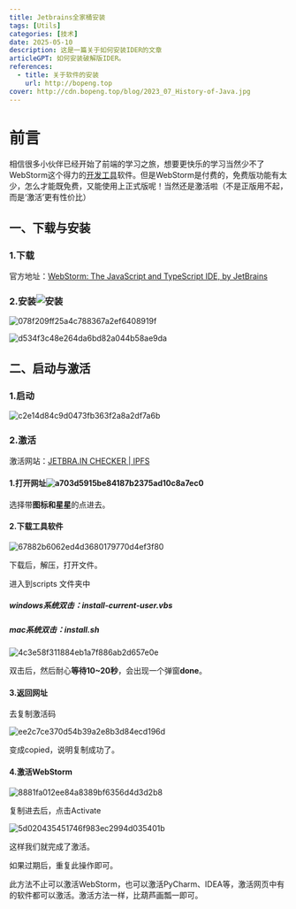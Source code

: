 ```yaml
---
title: Jetbrains全家桶安装
tags: [Utils]
categories: [技术]
date: 2025-05-10
description: 这是一篇关于如何安装IDER的文章
articleGPT: 如何安装破解版IDER。
references:
  - title: 关于软件的安装
    url: http://bopeng.top
cover: http://cdn.bopeng.top/blog/2023_07_History-of-Java.jpg
---
```


# 前言

相信很多小伙伴已经开始了前端的学习之旅，想要更快乐的学习当然少不了WebStorm这个得力的[开发工具](https://so.csdn.net/so/search?q=开发工具&spm=1001.2101.3001.7020)软件。但是WebStorm是付费的，免费版功能有太少，怎么才能既免费，又能使用上正式版呢！当然还是激活啦（不是正版用不起，而是‘激活’更有性价比）

## 一、下载与安装

### 1.下载

官方地址：[WebStorm: The JavaScript and TypeScript IDE, by JetBrains](http://www.jetbrains.com/webstorm/)

### 2.安装![安装](http://cdn.bopeng.top/blog/c2f2fad8c3f84c8fa292ad53260ff03a.png)

![078f209ff25a4c788367a2ef6408919f](http://cdn.bopeng.top/blog/078f209ff25a4c788367a2ef6408919f.png)

![d534f3c48e264da6bd82a044b58ae9da](http://cdn.bopeng.top/blog/d534f3c48e264da6bd82a044b58ae9da.png)

## 二、启动与激活

### 1.启动

![c2e14d84c9d0473fb363f2a8a2df7a6b](http://cdn.bopeng.top/blog/c2e14d84c9d0473fb363f2a8a2df7a6b.png)

### 2.激活

激活网站：[JETBRA.IN CHECKER | IPFS](https://3.jetbra.in/)

#### 1.打开网址![a703d5915be84187b2375ad10c8a7ec0](http://cdn.bopeng.top/blog/a703d5915be84187b2375ad10c8a7ec0.png)

选择带**图标和星星**的点进去。

#### 2.下载工具软件

![67882b6062ed4d3680179770d4ef3f80](http://cdn.bopeng.top/blog/67882b6062ed4d3680179770d4ef3f80.png)

下载后，解压，打开文件。

进入到scripts 文件夹中

##### windows系统双击：install-current-user.vbs

##### **mac**系统双击：install.sh

![4c3e58f311884eb1a7f886ab2d657e0e](http://cdn.bopeng.top/blog/4c3e58f311884eb1a7f886ab2d657e0e.png)

双击后，然后耐心**等待10~20秒**，会出现一个弹窗**done**。

#### 3.返回网址

去复制激活码

![ee2c7ce370d54b39a2e8b3d84ecd196d](http://cdn.bopeng.top/blog/ee2c7ce370d54b39a2e8b3d84ecd196d.png)

变成copied，说明复制成功了。

#### 4.激活WebStorm

![8881fa012ee84a8389bf6356d4d3d2b8](http://cdn.bopeng.top/blog/8881fa012ee84a8389bf6356d4d3d2b8.png)

复制进去后，点击Activate

![5d020435451746f983ec2994d035401b](http://cdn.bopeng.top/blog/5d020435451746f983ec2994d035401b.png)

这样我们就完成了激活。

如果过期后，重复此操作即可。

此方法不止可以激活WebStorm，也可以激活PyCharm、IDEA等，激活网页中有的软件都可以激活。激活方法一样，比葫芦画瓢一即可。
